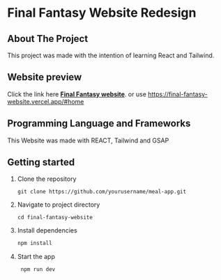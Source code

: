 # Final Fantasy Website Redesign 

## About The Project
This project was made with the intention of learning React and Tailwind. 

## Website preview

Click the link here **[Final Fantasy website](https://final-fantasy-website.vercel.app/#home)**. or use https://final-fantasy-website.vercel.app/#home

## Programming Language and Frameworks
This Website was made with REACT, Tailwind and GSAP 

## Getting started

1. Clone the repository
    ```
   git clone https://github.com/yourusername/meal-app.git
   ```
2. Navigate to project directory
    ```
   cd final-fantasy-website
   ```
 
3. Install dependencies

   ```bash
   npm install
   ```

4. Start the app

   ```bash
    npm run dev
   ```
   
